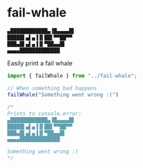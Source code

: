 # fail-whale
```bash
▄████████████▄▐█▄▄▄▄█▌
█████▌▄▌▄▐▐▌██▌▀▀██▀▀
███▄█▌▄▌▄▐▐▌▀██▄▄█▌
▄▄▄▄█████████████
```

Easily print a fail whale

```javascript
import { failWhale } from "../fail-whale";

// When something bad happens
failWhale("Something went wrong :(")

/* 
Prints to console.error:
▄████████████▄▐█▄▄▄▄█▌
█████▌▄▌▄▐▐▌██▌▀▀██▀▀
███▄█▌▄▌▄▐▐▌▀██▄▄█▌
▄▄▄▄█████████████

Something went wrong :(
*/
```